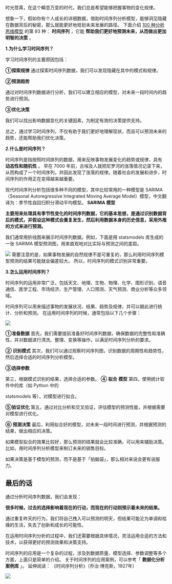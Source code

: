 时光荏苒，在这个瞬息万变的时代，我们总是希望能够把握事物的变化规律。

想象一下，假如你有个人成长的详细数据，借助时间序列分析模型，能够洞见隐藏在数据背后的秘密，那么就能更好地规划未来发展的路径。  下面介绍 [100 种分析思维模型](https://mp.weixin.qq.com/mp/appmsgalbum?__biz=MzA4ODE2OTIxMw==&action=getalbum&album_id=1701638273011351554#wechat_redirect) 的第 93 种： **时间序列** ，它能 **帮助我们更好地预测未来，从而做出更加明智的决策** 。

**1.为什么学习时间序列？**

学习时间序列的主要原因包括： 

**①探索规律** 通过探索时间序列数据，我们可以发现隐藏在其中的模式和规律。 

**②预测趋势**

通过对时间序列数据进行分析，我们可以建立相应的模型，对未来一段时间内的趋势进行预测。 

**③优化决策**

我们可以找出影响数据变化的关键因素，为制定有效的决策提供支持。

总之，通过学习时间序列，不仅有助于我们更好地理解现状，而且可以预测未来的趋势，还能帮助我们优化决策。

**2.什么是时间序列？**

时间序列是指按照时间排列的数据，用来反映事物发展变化的趋势或规律，具有 **动态性和随机性** 。  早在 7000 年前，古埃及人就把尼罗河的涨落情况记录下来，从而构成了一个时间序列，并因此发现了涨落的规律。随着社会的发展和进步，时间序列的作用正在变得越来越重要。

现代时间序列分析包括很多种不同的模型，其中比较常用的一种模型是 SARIMA（Seasonal Autoregressive Integrated Moving Average Model）模型，中文翻译为：季节性自回归积分滑动平均模型。  **SARIMA 模型**

**主要用来处理具有季节性变化的时间序列数据，它的基本思想，是通过识别数据背后的模式，并假设这种模式会重复发生，然后利用数据本身的历史信息，采用外推的方式来进行预测。**

我们通常用折线图来展示时间序列数据。例如，下面是用 statsmodels 库生成的一张 SARIMA 模型预测图，用来直观地对比实际与预测之间的差距。

![](https://mmbiz.qpic.cn/mmbiz_png/giaycic3UNwo0aZUvmfFenI1ZibVFMNpzHF2lU4ic7x7AKe0mkZAUuxSjSRmPgkAiaJddBKXA36aEyArMEdT1hBzcNA/640?wx_fmt=png&from=appmsg) 需要注意的是，如果事物发展的自然规律不是可重复的，那么利用时间序列模型预测的结果可能就会偏差较大。  所以，时间序列的模式识别非常重要。

**3.怎么运用时间序列？**

时间序列的运用非常广泛，包括天文、地理、生物、物理、化学、图形识别、语音通信、医学工程、市场经济、生产管理、人口预测、天气预测、商业分析等众多领域。

时间序列可以用来描述事物的发展状况、结果、趋势及规律，并可以据此进行统计、分析和预测。  在运用时间序列的时候，通常包括以下几个步骤：

![](https://mmbiz.qpic.cn/mmbiz_png/giaycic3UNwo0aZUvmfFenI1ZibVFMNpzHFbQ9ceUoZVXXfqRI8ZgK3ZurIQgu4EhuF9lM98q4W7ibkHlV77ACtbOA/640?wx_fmt=png&from=appmsg) 

**①准备数据** 首先，我们需要提前准备好时间序列数据，确保数据的完整性和准确性，并对数据进行清洗、整理、变换等操作，以满足时间序列分析的要求。

**② 识别模式** 其次，我们可以通过观察时间序列图，识别数据的周期性和趋势性，然后选择合适的时间序列分析模型。 

**③选择参数**

第三，根据模式识别的结果，选择合适的参数。  **④** **拟合** **模型** 第四，使用统计软件中的库（如  Python 中的

statsmodels 等），对模型进行拟合。 

**⑤验证优化** 第五，通过对比分析和交叉验证，评估模型的预测性能，并根据需要对模型进行优化。

**⑥ 预测决策** 最后，利用拟合好的模型，对未来一段时间进行预测，并根据预测的结果，做出相应的决策。

如果模型拟合的效果比较好，那么预测的结果就会比较准确，可以用来辅助决策。  比如，用时间序列分析模型来制订未来的销售目标。

如果决策是基于模型的预测，而不是基于「拍脑袋」，那么相对来说会更有说服力。  

## **最后的话**

 通过分析时间序列数据，我们会发现：

**很多时候，过去的选择影响着现在的行动，而现在的行动则预示着未来的结果。**

通过重复昨天的行为，我们将自己拽入可以预测的明天，但结果可能沦为单调和枯燥的生活，失去了创新和成长的可能性。

在运用时间序列分析的过程中，我们还需要根据具体情况，灵活运用合适的方法和技术，以获得更好的预测效果和决策支持。

时间序列的应用是一个复杂的过程，涉及到数据质量、模型选择、参数调整等多个方面，上面只是简单的介绍。  关于时间序列的应用案例，可以参考「 **数据化分析案例库** 」。  延伸阅读：  《时间序列分析》（乔治·博克斯，1927年）

![](https://visitor-badge.laobi.icu/badge?page_id=sjhfx.linji&left_text=PageViews&right_color=%2300589F)